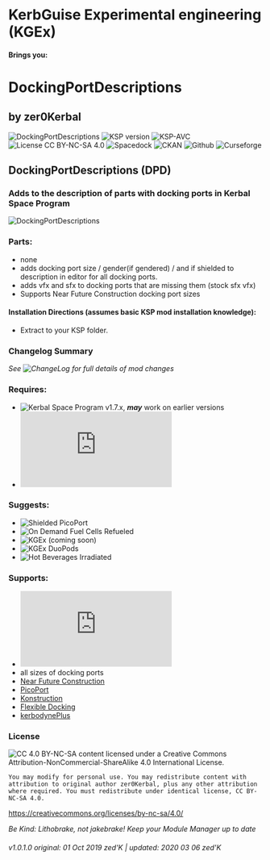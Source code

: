 <!-- Readme.md v1.0.0.2
DockingPortDescriptions (DDD)
created: 17 Aug 18
updated: 2020 03 06 -->

# KerbGuise Experimental engineering (KGEx)
#### Brings you:
<!-- Download on SpaceDock or Github or Curseforge. Also available on CKAN. -->

# DockingPortDescriptions
##  by zer0Kerbal

![DockingPortDescriptions](https://img.shields.io/github/v/release/zer0Kerbal/DockingPortDescriptions?include_prereleases?style=plastic)
![KSP version](https://img.shields.io/endpoint?url=https://raw.githubusercontent.com/zer0Kerbal/DockingPortDescriptions/master/json/ksp.json?style=plastic) ![KSP-AVC](https://img.shields.io/badge/KSP-AVC--supported-brightgreen.svg?style=plastic) ![License CC BY-NC-SA 4.0](https://img.shields.io/badge/license-CC%20BY--NC--SA%204.0-lightgrey?style=plastic)
![Spacedock](https://img.shields.io/badge/SpaceDock-listed-blue.svg?style=plastic) ![CKAN](https://img.shields.io/badge/CKAN-Indexed-blue.svg?style=plastic) ![Github](https://img.shields.io/badge/Github-Indexed-blue.svg?style=plastic) ![Curseforge](https://img.shields.io/badge/CurseForge-listed-blue.svg?style=plastic)

## DockingPortDescriptions (DPD)
### Adds to the description of parts with docking ports in Kerbal Space Program

![DockingPortDescriptions]()

### Parts:
 + none
 + adds docking port size / gender(if gendered) / and if shielded to description in editor for all docking ports.
 + adds vfx and sfx to docking ports that are missing them (stock sfx vfx)
 + Supports Near Future Construction docking port sizes

#### Installation Directions (assumes basic KSP mod installation knowledge):
- Extract to your KSP folder.

### Changelog Summary
*See ![ChangeLog](https://github.com/zer0Kerbal/DockingPortDescriptions/Changelog.cfg) for full details of mod changes*

### Requires:
- ![Kerbal Space Program](https://kerbalspaceprogram.com) v1.7.x, ***may*** work on earlier versions
- ![ModuleManager](http://forum.kerbalspaceprogram.com/index.php?/topic/50533-*)

### Suggests:
- ![Shielded PicoPort](https://spacedock.info/mod/2245/PicoPort%20Shielded)
- ![On Demand Fuel Cells Refueled](https://github.com/zer0Kerbal/ODFCr)
- ![KGEx (coming soon)](https://github.com/zer0Kerbal/KGEx)
- ![KGEx DuoPods](https://github.com/zer0Kerbal/DuoPods)
- ![Hot Beverages Irradiated](https://github.com/zer0Kerbal/HotBeverageIrradiated)

### Supports:
- ![Kerbal Change Log](https://forum.kerbalspaceprogram.com/index.php?/topic/179207-*)
- all sizes of docking ports
- [Near Future Construction]()
- [PicoPort]()
- [Konstruction]()
- [Flexible Docking]()
- [kerbodynePlus]()

### License
![[CC 4.0 BY-NC-SA](https://creativecommons.org/licenses/by-nc-sa/4.0/)](https://i.creativecommons.org/l/by-nc-sa/4.0/88x31.png "CC 4.0 BY-NC-SA")
content licensed under a Creative Commons Attribution-NonCommercial-ShareAlike 4.0 International License.

`You may modify for personal use. You may redistribute content with attribution to original author zer0Kerbal, plus any other attribution where required. You must redistribute under identical license, CC BY-NC-SA 4.0.`

https://creativecommons.org/licenses/by-nc-sa/4.0/

 *Be Kind: Lithobrake, not jakebrake! Keep your Module Manager up to date*

 ###### v1.0.1.0 original: 01 Oct 2019 zed'K | updated: 2020 03 06 zed'K
<!--
CC BY-NC-SA-4.0
zer0Kerbal-->
